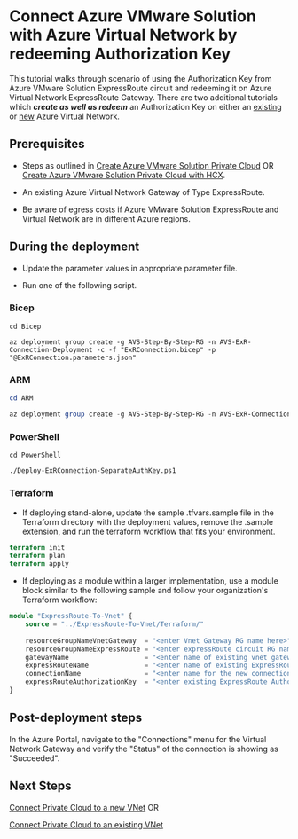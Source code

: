 # Connect Azure VMware Solution with Azure Virtual Network by redeeming Authorization Key

This tutorial walks through scenario of using the Authorization Key from Azure VMware Solution ExpressRoute circuit and redeeming it on Azure Virtual Network ExpressRoute Gateway. There are two additional tutorials which ***create as well as redeem*** an Authorization Key on either an [existing](../../Networking/AVS-to-VNet-ExistingVNet/readme.md) or [new](../../Networking/AVS-to-VNet-NewVNet/readme.md) Azure Virtual Network.

## Prerequisites

* Steps as outlined in [Create Azure VMware Solution Private Cloud](../../PrivateCloud/AVS-PrivateCloud/readme.md)  OR [Create Azure VMware Solution Private Cloud with HCX](../../PrivateCloud/AVS-PrivateCloud-WithHCX/readme.md).

* An existing Azure Virtual Network Gateway of Type ExpressRoute.

* Be aware of egress costs if Azure VMware Solution ExpressRoute and Virtual Network are in different Azure regions.

## During the deployment

* Update the parameter values in appropriate parameter file.

* Run one of the following script.

### Bicep

```azurecli-interactive
cd Bicep

az deployment group create -g AVS-Step-By-Step-RG -n AVS-ExR-Connection-Deployment -c -f "ExRConnection.bicep" -p "@ExRConnection.parameters.json"
```

### ARM

```powershell
cd ARM

az deployment group create -g AVS-Step-By-Step-RG -n AVS-ExR-Connection-Deployment -c -f "ExRConnection.deploy.json" -p "@ExRConnection.parameters.json"
```

### PowerShell

```azurepowershell-interactive
cd PowerShell

./Deploy-ExRConnection-SeparateAuthKey.ps1
```

### Terraform
* If deploying stand-alone, update the sample .tfvars.sample file in the Terraform directory with the deployment values, remove the .sample extension, and run the terraform workflow that fits your environment.
```terraform
terraform init
terraform plan
terraform apply
```
* If deploying as a module within a larger implementation, use a module block similar to the following sample and follow your organization's Terraform workflow:
```terraform
module "ExpressRoute-To-Vnet" {
    source = "../ExpressRoute-To-Vnet/Terraform/"
    
    resourceGroupNameVnetGateway  = "<enter Vnet Gateway RG name here>"
    resourceGroupNameExpressRoute = "<enter expressRoute circuit RG name here>"
    gatewayName                   = "<enter name of existing vnet gateway here>"
    expressRouteName              = "<enter name of existing ExpressRoute circuit here>"
    connectionName                = "<enter name for the new connection being created>"
    expressRouteAuthorizationKey  = "<enter existing ExpressRoute Authorization Key>"
}
```

## Post-deployment steps

In the Azure Portal, navigate to the "Connections" menu for the Virtual Network Gateway and verify the "Status" of the connection is showing as "Succeeded".

## Next Steps

[Connect Private Cloud to a new VNet](../../Networking/AVS-to-VNet-NewVNet/readme.md) OR

[Connect Private Cloud to an existing VNet](../../Networking/AVS-to-VNet-ExistingVNet/readme.md)
